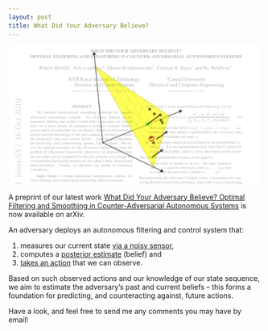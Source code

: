 ```yaml
---
layout: post
title: What Did Your Adversary Believe?
---
```


<p align="center">
    <img width="500" src="../img/if_simplex.png">
</p>

A preprint of our latest work [What Did Your Adversary Believe? Optimal Filtering and
Smoothing in Counter-Adversarial Autonomous Systems](https://arxiv.org/pdf/1910.07332.pdf)
is now available on arXiv. 

An adversary deploys an autonomous filtering and control system that:

1. measures our current state [via a noisy
   sensor](https://en.wikipedia.org/wiki/Hidden_Markov_model), 
2. computes a [posterior
   estimate](https://en.wikipedia.org/wiki/Recursive_Bayesian_estimation) (belief) and
3. [takes an
   action](https://en.wikipedia.org/wiki/Partially_observable_Markov_decision_process) that we can observe.

 Based on such observed actions and our knowledge of our state sequence, we aim to
estimate the adversary’s past and current beliefs – this forms a foundation for
predicting, and counteracting against, future actions.

Have a look, and feel free to send me any comments you may have by email!


